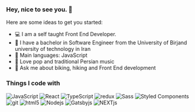 ###  Hey, nice to see you. 👋

<p>Here are some ideas to get you started:</p>

- 💻 I am a self taught Front End Developer.
- 🌱 I have a bachelor in Software Engineer from the University of Birjand university of technology in Iran
- 🌟 Main languages: JavaScript
- 🎵 Love pop and traditional Persian music
- 💬 Ask me about biking, hiking and Front End development

<h3>Things I code with</h3>
<p>
  <img alt="JavaScript" src="https://img.shields.io/badge/JavaScript%20-%23F7DF1E.svg?logo=javascript&logoColor=black">
  <img alt="React" src="https://img.shields.io/badge/-React-45b8d8?style=flat-square&logo=react&logoColor=white" />
  <img alt="TypeScript" src="https://img.shields.io/badge/-TypeScript-007ACC?style=flat-square&logo=typescript&logoColor=white" />
  <img alt="redux" src="https://img.shields.io/badge/-Redux-764ABC?style=flat-square&logo=redux&logoColor=white" />
  <img alt="Sass" src="https://img.shields.io/badge/-Sass-CC6699?style=flat-square&logo=sass&logoColor=white" />
  <img alt="Styled Components" src="https://img.shields.io/badge/-Styled_Components-db7092?style=flat-square&logo=styled-components&logoColor=white" />
  <img alt="git" src="https://img.shields.io/badge/-Git-F05032?style=flat-square&logo=git&logoColor=white" />
  <img alt="html5" src="https://img.shields.io/badge/-HTML5-E34F26?style=flat-square&logo=html5&logoColor=white" />
  <img alt="Nodejs" src="https://img.shields.io/badge/-Nodejs-43853d?style=flat-square&logo=Node.js&logoColor=white" />
  <img alt="Gatsbyjs" src="https://img.shields.io/badge/Gatsby-js-%238a4baf" />
  <img alt="NEXTjs" src="https://img.shields.io/badge/Next-js-%23eee" />
</p>

